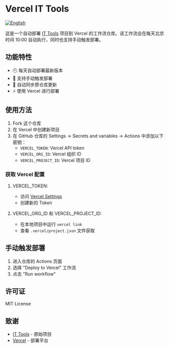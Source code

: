 # Vercel IT Tools

[![English](https://img.shields.io/badge/English-README.en.md-blue)](README.en.md)

这是一个自动部署 [IT Tools](https://github.com/CorentinTh/it-tools) 项目到 Vercel 的工作流仓库。该工作流会在每天北京时间 10:00 自动执行，同时也支持手动触发部署。

## 功能特性

- 🕙 每天自动部署最新版本
- 🚀 支持手动触发部署
- 🔄 自动同步原仓库更新
- ⚡ 使用 Vercel 进行部署

## 使用方法

1. Fork 这个仓库
2. 在 Vercel 中创建新项目
3. 在 GitHub 仓库的 Settings -> Secrets and variables -> Actions 中添加以下密钥：
   - `VERCEL_TOKEN`: Vercel API token
   - `VERCEL_ORG_ID`: Vercel 组织 ID
   - `VERCEL_PROJECT_ID`: Vercel 项目 ID

### 获取 Vercel 配置

1. VERCEL_TOKEN:
   - 访问 [Vercel Settings](https://vercel.com/account/tokens)
   - 创建新的 Token

2. VERCEL_ORG_ID 和 VERCEL_PROJECT_ID:
   - 在本地项目中运行 `vercel link`
   - 查看 `.vercel/project.json` 文件获取

## 手动触发部署

1. 进入仓库的 Actions 页面
2. 选择 "Deploy to Vercel" 工作流
3. 点击 "Run workflow"

## 许可证

MIT License

## 致谢

- [IT Tools](https://github.com/CorentinTh/it-tools) - 原始项目
- [Vercel](https://vercel.com) - 部署平台